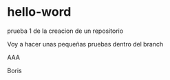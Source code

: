 # hello-word
prueba 1 de la creacion de un repositorio 

Voy a hacer unas pequeñas 
pruebas dentro del branch 



AAA

Boris
